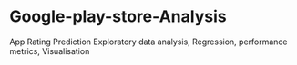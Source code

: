 # Google-play-store-Analysis
App Rating Prediction
Exploratory data analysis, Regression, performance metrics, Visualisation
